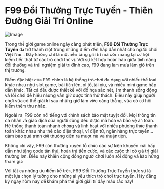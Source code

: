 # F99 Đổi Thưởng Trực Tuyến - Thiên Đường Giải Trí Online

![Image](https://github.com/user-attachments/assets/bd51ea9f-0666-407b-a7a7-98ead6de688c)

Trong thế giới game online ngày càng phát triển, **F99 Đổi Thưởng Trực Tuyến** đã trở thành một trong những điểm đến hấp dẫn nhất cho người chơi Việt Nam. Đây không chỉ là một nền tảng giải trí mà còn mang lại cơ hội kiếm tiền thật từ các trò chơi thú vị. Với sự kết hợp hoàn hảo giữa tính năng đổi thưởng và trải nghiệm giải trí đỉnh cao, F99 đang làm mưa làm gió trên thị trường.

Điểm đặc biệt của F99 chính là hệ thống trò chơi đa dạng với nhiều thể loại khác nhau như slot game, bài tiến lên, xì tố, tài xỉu, và nhiều mini game hấp dẫn khác. Tất cả đều được thiết kế với đồ họa sắc nét, âm thanh sống động và lối chơi dễ hiểu nhưng vẫn giữ được tính thử thách. Điều này giúp người chơi vừa có thể giải trí sau những giờ làm việc căng thẳng, vừa có cơ hội kiếm thêm thu nhập.

Ngoài ra, F99 còn nổi tiếng với chính sách bảo mật tuyệt đối. Mọi thông tin cá nhân và giao dịch của người dùng đều được mã hóa và bảo vệ an toàn. Hệ thống thanh toán nhanh chóng và linh hoạt với nhiều phương thức thanh toán khác nhau như thẻ cào điện thoại, ví điện tử, ngân hàng trực tuyến... đảm bảo quá trình đổi thưởng diễn ra mượt mà và thuận tiện.

Không chỉ vậy, F99 còn thường xuyên tổ chức các sự kiện khuyến mãi hấp dẫn như tặng code tân thủ, hoàn trả tiền cược, và các cuộc thi có giá trị giải thưởng lớn. Điều này khiến cộng đồng người chơi luôn sôi động và hào hứng tham gia.

Với tất cả những ưu điểm kể trên, F99 Đổi Thưởng Trực Tuyến thực sự là một lựa chọn lý tưởng cho những ai yêu thích trò chơi trực tuyến. Hãy đăng ký ngay hôm nay để khám phá thế giới giải trí đầy màu sắc này!